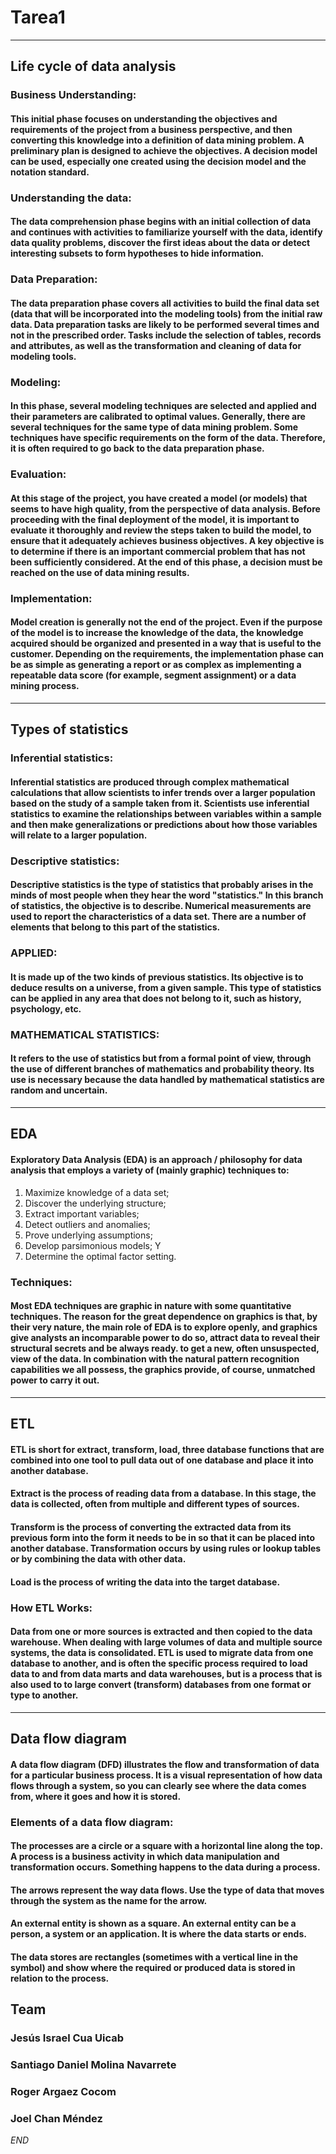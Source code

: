 # Tarea1
---
## Life cycle of data analysis

### Business Understanding:
#### This initial phase focuses on understanding the objectives and requirements of the project from a business perspective, and then converting this knowledge into a definition of data mining problem. A preliminary plan is designed to achieve the objectives. A decision model can be used, especially one created using the decision model and the notation standard.

### Understanding the data:
#### The data comprehension phase begins with an initial collection of data and continues with activities to familiarize yourself with the data, identify data quality problems, discover the first ideas about the data or detect interesting subsets to form hypotheses to hide information. 

### Data Preparation:
####  The data preparation phase covers all activities to build the final data set (data that will be incorporated into the modeling tools) from the initial raw data. Data preparation tasks are likely to be performed several times and not in the prescribed order. Tasks include the selection of tables, records and attributes, as well as the transformation and cleaning of data for modeling tools.

### Modeling:
#### In this phase, several modeling techniques are selected and applied and their parameters are calibrated to optimal values. Generally, there are several techniques for the same type of data mining problem. Some techniques have specific requirements on the form of the data. Therefore, it is often required to go back to the data preparation phase.

### Evaluation:
#### At this stage of the project, you have created a model (or models) that seems to have high quality, from the perspective of data analysis. Before proceeding with the final deployment of the model, it is important to evaluate it thoroughly and review the steps taken to build the model, to ensure that it adequately achieves business objectives. A key objective is to determine if there is an important commercial problem that has not been sufficiently considered. At the end of this phase, a decision must be reached on the use of data mining results.

### Implementation:
#### Model creation is generally not the end of the project. Even if the purpose of the model is to increase the knowledge of the data, the knowledge acquired should be organized and presented in a way that is useful to the customer. Depending on the requirements, the implementation phase can be as simple as generating a report or as complex as implementing a repeatable data score (for example, segment assignment) or a data mining process.
---
## Types of statistics

### Inferential statistics:
#### Inferential statistics are produced through complex mathematical calculations that allow scientists to infer trends over a larger population based on the study of a sample taken from it. Scientists use inferential statistics to examine the relationships between variables within a sample and then make generalizations or predictions about how those variables will relate to a larger population.

### Descriptive statistics:
#### Descriptive statistics is the type of statistics that probably arises in the minds of most people when they hear the word "statistics." In this branch of statistics, the objective is to describe. Numerical measurements are used to report the characteristics of a data set. There are a number of elements that belong to this part of the statistics.

### APPLIED:
####  It is made up of the two kinds of previous statistics. Its objective is to deduce results on a universe, from a given sample. This type of statistics can be applied in any area that does not belong to it, such as history, psychology, etc.

### MATHEMATICAL STATISTICS:
#### It refers to the use of statistics but from a formal point of view, through the use of different branches of mathematics and probability theory. Its use is necessary because the data handled by mathematical statistics are random and uncertain.
---
## EDA
#### Exploratory Data Analysis (EDA) is an approach / philosophy for data analysis that employs a variety of (mainly graphic) techniques to:
1. Maximize knowledge of a data set;
2. Discover the underlying structure;
3. Extract important variables;
4. Detect outliers and anomalies;
5. Prove underlying assumptions;
6. Develop parsimonious models; Y
7. Determine the optimal factor setting.

### Techniques:
#### Most EDA techniques are graphic in nature with some quantitative techniques. The reason for the great dependence on graphics is that, by their very nature, the main role of EDA is to explore openly, and graphics give analysts an incomparable power to do so, attract data to reveal their structural secrets and be always ready. to get a new, often unsuspected, view of the data. In combination with the natural pattern recognition capabilities we all possess, the graphics provide, of course, unmatched power to carry it out.
---
## ETL
#### ETL is short for extract, transform, load, three database functions that are combined into one tool to pull data out of one database and place it into another database.
#### Extract is the process of reading data from a database. In this stage, the data is collected, often from multiple and different types of sources.

#### Transform is the process of converting the extracted data from its previous form into the form it needs to be in so that it can be placed into another database. Transformation occurs by using rules or lookup tables or by combining the data with other data.

#### Load is the process of writing the data into the target database.

### How ETL Works:
#### Data from one or more sources is extracted and then copied to the data warehouse. When dealing with large volumes of data and multiple source systems, the data is consolidated. ETL is used to migrate data from one database to another, and is often the specific process required to load data to and from data marts and data warehouses, but is a process that is also used to to large convert (transform) databases from one format or type to another.
---
## Data flow diagram
#### A data flow diagram (DFD) illustrates the flow and transformation of data for a particular business process. It is a visual representation of how data flows through a system, so you can clearly see where the data comes from, where it goes and how it is stored.

### Elements of a data flow diagram:
#### The processes are a circle or a square with a horizontal line along the top. A process is a business activity in which data manipulation and transformation occurs. Something happens to the data during a process.

#### The arrows represent the way data flows. Use the type of data that moves through the system as the name for the arrow.

#### An external entity is shown as a square. An external entity can be a person, a system or an application. It is where the data starts or ends.

#### The data stores are rectangles (sometimes with a vertical line in the symbol) and show where the required or produced data is stored in relation to the process.

## Team
### Jesús Israel Cua Uicab
### Santiago Daniel Molina Navarrete
### Roger Argaez Cocom
### Joel Chan Méndez
_END_

